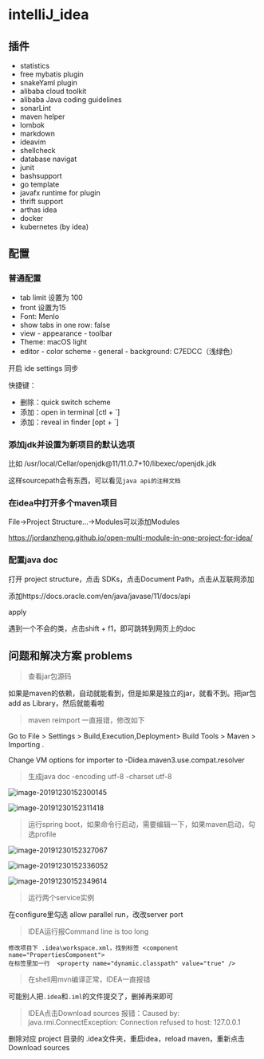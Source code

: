 # intelliJ_idea

## 插件

- statistics
- free mybatis plugin
- snakeYaml plugin
- alibaba cloud toolkit
- alibaba Java coding guidelines
- sonarLint
- maven helper
- lombok
- markdown
- ideavim
- shellcheck
- database navigat
- junit
- bashsupport
- go template
- javafx runtime for plugin
- thrift support
- arthas idea
- docker
- kubernetes (by idea)


## 配置

### 普通配置

- tab limit 设置为 100
- front 设置为15
- Font: Menlo
- show tabs in one row: false
- view - appearance - toolbar
- Theme: macOS light
- editor - color scheme - general - background: C7EDCC（浅绿色）

开启 ide settings 同步

快捷键：
- 删除：quick switch scheme
- 添加：open in terminal [ctl + `]
- 添加：reveal in finder [opt + `]

### 添加jdk并设置为新项目的默认选项

比如 /usr/local/Cellar/openjdk@11/11.0.7+10/libexec/openjdk.jdk

这样sourcepath会有东西，可以看见`java api的注释文档`


### 在idea中打开多个maven项目

File->Project Structure…->Modules可以添加Modules

https://jordanzheng.github.io/open-multi-module-in-one-project-for-idea/


### 配置java doc

打开 project structure，点击 SDKs，点击Document Path，点击从互联网添加

添加https://docs.oracle.com/en/java/javase/11/docs/api

apply

遇到一个不会的类，点击shift + f1，即可跳转到网页上的doc


## 问题和解决方案 problems

> 查看jar包源码

如果是maven的依赖，自动就能看到，但是如果是独立的jar，就看不到。把jar包 add as Library，然后就能看啦


> maven reimport 一直报错，修改如下

Go to File > Settings > Build,Execution,Deployment> Build Tools > Maven > Importing .

Change VM options for importer to -Didea.maven3.use.compat.resolver


> 生成java doc -encoding utf-8 -charset utf-8

![image-20191230152300145](intelliJ_idea.assets/image-20191230152300145.png)

![image-20191230152311418](intelliJ_idea.assets/image-20191230152311418.png)


> 运行spring boot，如果命令行启动，需要编辑一下，如果maven启动，勾选profile

![image-20191230152327067](intelliJ_idea.assets/image-20191230152327067.png)

![image-20191230152336052](intelliJ_idea.assets/image-20191230152336052.png)

![image-20191230152349614](intelliJ_idea.assets/image-20191230152349614.png)

> 运行两个service实例

在configure里勾选 allow parallel run，改改server port

> IDEA运行报Command line is too long

```
修改项目下 .idea\workspace.xml，找到标签 <component name="PropertiesComponent">
在标签里加一行  <property name="dynamic.classpath" value="true" />
```

> 在shell用mvn编译正常，IDEA一直报错

可能别人把`.idea`和`.iml`的文件提交了，删掉再来即可

> IDEA点击Download sources 报错：Caused by: java.rmi.ConnectException: Connection refused to host: 127.0.0.1

删除对应 project 目录的 .idea文件夹，重启idea，reload maven，重新点击 Download sources
